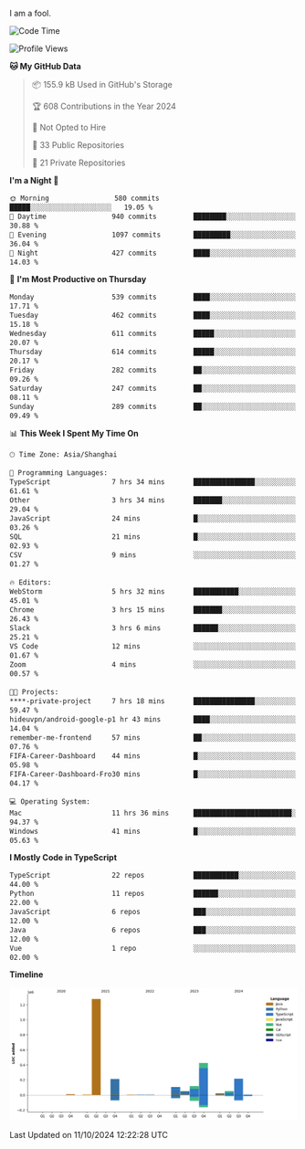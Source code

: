 I am a fool.

<!--START_SECTION:waka-->
![Code Time](http://img.shields.io/badge/Code%20Time-1%2C909%20hrs%206%20mins-blue)

![Profile Views](http://img.shields.io/badge/Profile%20Views-0-blue)

**🐱 My GitHub Data** 

> 📦 155.9 kB Used in GitHub's Storage 
 > 
> 🏆 608 Contributions in the Year 2024
 > 
> 🚫 Not Opted to Hire
 > 
> 📜 33 Public Repositories 
 > 
> 🔑 21 Private Repositories 
 > 
**I'm a Night 🦉** 

```text
🌞 Morning                580 commits         █████░░░░░░░░░░░░░░░░░░░░   19.05 % 
🌆 Daytime                940 commits         ████████░░░░░░░░░░░░░░░░░   30.88 % 
🌃 Evening                1097 commits        █████████░░░░░░░░░░░░░░░░   36.04 % 
🌙 Night                  427 commits         ████░░░░░░░░░░░░░░░░░░░░░   14.03 % 
```
📅 **I'm Most Productive on Thursday** 

```text
Monday                   539 commits         ████░░░░░░░░░░░░░░░░░░░░░   17.71 % 
Tuesday                  462 commits         ████░░░░░░░░░░░░░░░░░░░░░   15.18 % 
Wednesday                611 commits         █████░░░░░░░░░░░░░░░░░░░░   20.07 % 
Thursday                 614 commits         █████░░░░░░░░░░░░░░░░░░░░   20.17 % 
Friday                   282 commits         ██░░░░░░░░░░░░░░░░░░░░░░░   09.26 % 
Saturday                 247 commits         ██░░░░░░░░░░░░░░░░░░░░░░░   08.11 % 
Sunday                   289 commits         ██░░░░░░░░░░░░░░░░░░░░░░░   09.49 % 
```


📊 **This Week I Spent My Time On** 

```text
🕑︎ Time Zone: Asia/Shanghai

💬 Programming Languages: 
TypeScript               7 hrs 34 mins       ███████████████░░░░░░░░░░   61.61 % 
Other                    3 hrs 34 mins       ███████░░░░░░░░░░░░░░░░░░   29.04 % 
JavaScript               24 mins             █░░░░░░░░░░░░░░░░░░░░░░░░   03.26 % 
SQL                      21 mins             █░░░░░░░░░░░░░░░░░░░░░░░░   02.93 % 
CSV                      9 mins              ░░░░░░░░░░░░░░░░░░░░░░░░░   01.27 % 

🔥 Editors: 
WebStorm                 5 hrs 32 mins       ███████████░░░░░░░░░░░░░░   45.01 % 
Chrome                   3 hrs 15 mins       ███████░░░░░░░░░░░░░░░░░░   26.43 % 
Slack                    3 hrs 6 mins        ██████░░░░░░░░░░░░░░░░░░░   25.21 % 
VS Code                  12 mins             ░░░░░░░░░░░░░░░░░░░░░░░░░   01.67 % 
Zoom                     4 mins              ░░░░░░░░░░░░░░░░░░░░░░░░░   00.57 % 

🐱‍💻 Projects: 
****-private-project     7 hrs 18 mins       ███████████████░░░░░░░░░░   59.47 % 
hideuvpn/android-google-p1 hr 43 mins        ████░░░░░░░░░░░░░░░░░░░░░   14.04 % 
remember-me-frontend     57 mins             ██░░░░░░░░░░░░░░░░░░░░░░░   07.76 % 
FIFA-Career-Dashboard    44 mins             █░░░░░░░░░░░░░░░░░░░░░░░░   05.98 % 
FIFA-Career-Dashboard-Fro30 mins             █░░░░░░░░░░░░░░░░░░░░░░░░   04.17 % 

💻 Operating System: 
Mac                      11 hrs 36 mins      ████████████████████████░   94.37 % 
Windows                  41 mins             █░░░░░░░░░░░░░░░░░░░░░░░░   05.63 % 
```

**I Mostly Code in TypeScript** 

```text
TypeScript               22 repos            ███████████░░░░░░░░░░░░░░   44.00 % 
Python                   11 repos            ██████░░░░░░░░░░░░░░░░░░░   22.00 % 
JavaScript               6 repos             ███░░░░░░░░░░░░░░░░░░░░░░   12.00 % 
Java                     6 repos             ███░░░░░░░░░░░░░░░░░░░░░░   12.00 % 
Vue                      1 repo              ░░░░░░░░░░░░░░░░░░░░░░░░░   02.00 % 
```



**Timeline**

![Lines of Code chart](https://raw.githubusercontent.com/VeejaLiu/VeejaLiu/master/assets/bar_graph.png)


 Last Updated on 11/10/2024 12:22:28 UTC
<!--END_SECTION:waka-->
